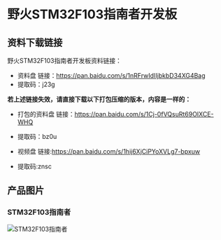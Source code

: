[](#野火STM32F103指南者开发板)

# 野火STM32F103指南者开发板

## 资料下载链接
野火STM32F103指南者开发板资料链接：

* 资料盘 链接：https://pan.baidu.com/s/1nRFrwIdIIjbkbD34XG4Bag 
* 提取码：j23g 



**若上述链接失效，请直接下载以下打包压缩的版本，内容是一样的：**
* 打包的资料盘 链接：https://pan.baidu.com/s/1Cj-0fVQsuRt69OIXCE-WHQ 
* 提取码：bz0u 



* 视频盘 链接:https://pan.baidu.com/s/1hij6XjCiPYoXVLg7-bpxuw 
* 提取码:znsc 





## 产品图片
### STM32F103指南者
![STM32F103指南者](https://raw.githubusercontent.com/wiki/Embdefire/products/images/STM32系列产品/STM32F103指南者开发板/STM32F103指南者开发板.jpg)